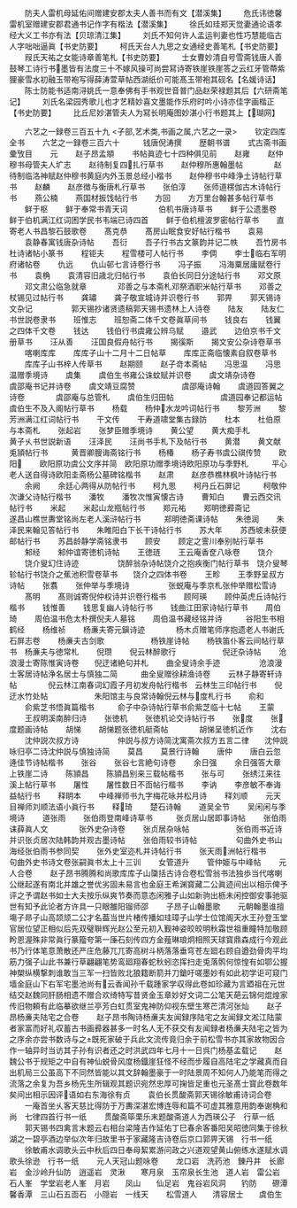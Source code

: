<!-- { "loadSidebar": true } -->
　　防夫人雷机母延佑间赠建安郡太夫人善书而有文【潜溪集】
　　危氏讳徳馨雷机室赠建安郡君通书记作字有楷法【潜溪集】
　　徐氏如珪郑天觉妻通论语孝经大义工书亦有法【贝琼清江集】
　　刘氏不知何许人孟运判妻也性巧慧能临古人字咄咄逼眞【书史防要】
　　柯氏天台人九思之女通经史善笔札【书史防要】
　　叚氏天祐之女能诗章善笔札【书史防要】
　　士女曹妙清自号雪斋钱唐人善鼓琴工诗行书墨皆有法度三十不嫁风操可尚尝冩诗寄铁崖铁崖答之云红牙管蔕紫狸豪雪水初融玉带袍写得薛涛萱草帖西湖纸价可能髙玉带袍其砚名【名媛诗话】
　　陈士防能书适南浔姚氏一意奉佛有手书观世音普门品赵荣禄题其后【六研斋笔记】
　　刘氏名梁园秀歌儿也才艺精妙喜文墨能作乐府时吟小诗亦佳字画楷正【书史防要】
　　比丘尼妙湛管夫人为冩长明庵图妙湛小行书题其上【瑚网】













　　六艺之一録卷三百五十九
<子部,艺术类,书画之属,六艺之一录>
　　钦定四库全书
　　六艺之一録卷三百六十　　　钱唐倪涛撰
　　歴朝书谱
　　式古斋书画彚攷目
　　元
　　赵子昂孟頫
　　书帖眞迹七十四种俱见前
　　赵雍
　　赵仲穆书母管夫人圹志
　　赵待制复四扎行草书
　　赵仲穆所惠翰墨帖　　　　赵待制临洛神赋赵仲穆书黄庭内外玉景总经小楷书
　　赵仲穆书中峰浄土诗帖行草书
　　赵麟
　　赵彦徴与衡唐札行草书
　　张伯淳
　　张师道楞伽古木诗帖行书
　　燕公楠
　　燕国材扳饯帖行书
　　方回
　　方万里台翰甚多帖行草书
　　鲜于枢
　　鲜于奉常书青天词　　　　伯机书唐诗草书
　　鲜于公遗墨卷　　　　　　鲜于伯机满江红词困学民书韦端已诗四首
　　鲜于伯机檀波罗密帖行草书
　　直寄老人书昌黎石鼓歌卷
　　髙克恭
　　髙房山眠食安好帖行楷书
　　袁易
　　袁静春寓钱唐杂诗帖
　　吾衍
　　吾子行书古文篆韵并记二帙
　　吾竹房书杜诗诸帖小篆书
　　程钜夫
　　程雪楼可人帖行书
　　李倜
　　李士临右军明府诸帖卷
　　仇远
　　仇山邨七言诗卷行书
　　冯子振
　　冯海粟居庸赋卷行书
　　袁桷
　　袁清容旧歳北归帖行书
　　袁伯长同日分途帖行书
　　邓文原
　　邓文肃公临急就章　　　　邓善之与本斋札邓祭酒职米帖行草书
　　邓善之杖锡见过帖行书
　　龚璛
　　龚子敬宣城诗并识卷行书
　　郭畀
　　郭天锡诗文杂记　　　　　郭天锡抄诸贤遗稿郭天锡书遗林上人诗卷
　　陆友
　　陆友仁书世説卷隶书
　　班惟志
　　班恕斋二体千文卷眞草间书
　　钱良右
　　钱翼之四体千文卷
　　钱达
　　钱伯行书虞雍公辨乌赋
　　邉武
　　边伯京书千文册草书
　　汪从善
　　汪国良假舟帖行书
　　揭徯斯
　　揭文安公杂诗卷草书
　　喀喇库库
　　库库子山十二月十二日帖草
　　库库正斋临懐素自叙卷草书
　　库库子山书梓人传草书
　　赵期颐
　　赵子竒本斋帖
　　冯思温
　　冯思温赠季境诗
　　虞集
　　虞伯生书雍公诛蚊赋并识卷
　　虞文靖杂诗卷　　　　　　虞邵庵书记并诗卷
　　虞文靖豆腐赞　　　　　　虞邵庵诗翰
　　虞道园答翼之诗卷　　　　虞邵庵与总管札
　　虞伯生归田帖　　　　　　虞道园奉记都运帖虞伯生不及入阁帖行草书
　　杨载
　　杨仲水龙吟词帖行书
　　黎芳洲
　　黎芳洲满江红词帖行书
　　干文传
　　干寿道啸堂集古録防
　　杜本
　　杜伯原与本斋札
　　张起岩
　　张梦臣赠季境诗
　　黄公望
　　黄大痴手札　　　　　　黄子乆书世説新语
　　汪泽民
　　汪尚书手札下及帖行书
　　黄潜
　　黄文献兎頴帖行书　　　黄晋卿膄诲斋铭行书
　　杨椿
　　杨子寿书虞公祺传赞
　　欧阳
　　欧阳原功虞公文序并简　欧阳原功赠季境诗欧阳原功与季野札　　　平心老人送自得诗欧阳圭斋杨公墓碑铭楷书
　　赵肃
　　赵彦恭樵林枫叶诗帖行书
　　余阙
　　余廷心两得从防帖行书
　　柯九思
　　柯丹丘石屏记　　　柯敬仲次谦父诗帖行楷书
　　潘牧
　　潘牧次惟寅懐古诗
　　曹知白
　　曹云西交讯帖行书
　　米起
　　米起山龙瓶帖行书
　　郑元祐
　　郑明徳彛斋记　　　　　　遂昌山樵世夀堂铭尚左老人溪浒帖行书　　　郑明徳斋课诗帖
　　朱徳润
　　朱泽民来翰见答帖行书
　　朱睢阳白下长干诗帖行书
　　苏大年
　　苏西坡未获便邮帖行书
　　苏昌龄静学斋铭隶书
　　顾安
　　顾定之霅川奉别帖行草书
　　邾经
　　邾仲谊寄徳机诗帖
　　王徳琏
　　王云庵香奁八咏卷
　　饶介
　　饶介叟幻住诗迹　　　　　饶醉翁杂诗帖饶介之抱疾衡门帖行草书　饶介叟琴轸帖行书饶介之蕉池积雪卷草书　　饶介之四体书卷
　　王畛
　　王季野呈叔方诗帖
　　张翥
　　张仲举与季境诗　　　　　张蜕庵与季京札张仲举赠松雪诗
　　髙明
　　髙则诚寄倪仲权诗并识卷行楷书
　　顾阿瑛
　　顾仲英虎丘诗帖行楷书
　　钱惟善
　　钱思复幽人诗帖行书
　　钱曲江田家诗帖行草书
　　周伯琦
　　周伯温书危太朴撰倪夫人墓铭
　　周伯温书藏经铭并诗　　　谷阳生书相鹤经
　　杨维祯
　　杨亷夫寄元鎭诗迹　　　　杨木贞赠笔师序抱遗老人书谢氏石屏志卷
　　杨亷夫古剑歌　　　　　　杨铁崖诗帖
　　杨铁笛仆客云间帖行草书　杨亷夫与徳常札
　　倪瓒
　　倪云林醉歌行　　　　　　倪迂杂诗帖
　　沧浪漫士寄陈惟寅诗卷　　倪迂诸絶句并札
　　曲全叟诗余手迹　　　　　沧浪漫士客居诗帖浄名居士与慎独二简　　　曲全叟赠徐耕渔诗卷
　　云林子静寄轩诗帖　　　　倪云林江南春词幻霞子月初发舟帖行楷书　云林生三印帖行书
　　倪迂水竹处帖　　　　　　朱阳馆主与良常诗翰倪云林与度札行书
　　俞和
　　俞紫芝书悟眞篇楷书　　　俞子中杂诗帖行草书俞紫芝临十七帖
　　王蒙
　　王叔明溪南醉归诗
　　张徳机
　　张徳机论交诗帖行书
　　张度
　　张度题画诗帖
　　胡悌
　　胡悌题张徳机艇斋帖　　　　胡悌呈徳机近作
　　沈右
　　沈仲説次叔方诗　　　　　仲説与叔方诗简沈寓斋次叔方五言二律　　沈仲説咏归亭二诗沈仲説与慎独诗简
　　莫昌
　　莫景行诗翰
　　唐仲
　　唐白云忽逄佳节诗帖楷书
　　张谷
　　张谷七言絶句诗卷
　　余日强
　　余日强答大章上铁崖二诗
　　陈頴昌
　　陈頴昌别来三载帖楷书
　　张与可
　　张绣江来往溪上帖行草书
　　屠性
　　屠性数日不靣帖行楷书
　　李讷
　　李彦敏不奉诲益帖行书
　　释眀本
　　中峰禅师书九字梅花咏并松月诗
　　释刘顺
　　元天目禅师刘顺法语小眞行书
　　释琦
　　楚石诗翰
　　道吴全节
　　吴闲闲与季境诗
　　道张雨
　　张伯雨登南峰诗草书　　　张贞居山居即事诗帖
　　张伯雨诔薛眞人文　　　　张外史杂诗卷
　　张贞居杂咏帖　　　　　　张伯雨书近诗并识张贞居次陆韩韵并观古墨诗帖
　　张伯雨较书诗帖　　　　　句曲外史书山海经张伯雨书参同契
　　张外史室迩札并诗帖行书
　　张天雨洲帖行楷书　　　句曲外史书诗文卷张嗣眞书太上十三训
　　女管道升
　　管仲姫与中峰帖
　　元人合卷
　　赵子昂书腾腾和尚歌库库子山櫽括古诗合卷松雪翁书法独歩当代喀喇公继起遂有南北并雄之誉优劣固未易言也金庭王希渊寳藏二公眞迹间出以相示俾予评之予谓赵书如士大夫按乐纵爽节奏而意态闲雅子山如新驹出枥未闲控御安事驰驱世有知予此论者方许具一只眼雒阳镏师邵
　　子昂子山翰墨歌
　　元朝翰墨谁擅塲子昻子山高颉颃二公才名葢当世片楮传播如珪璋子山学士位馆阁天水王孙登玉堂官居位望正相似后先双璧聨辉光赵公至元初入觐神姿皎皎明秋霜世祖重瞳特加敬顾盻恩渥殊非常眞行篆籀夸第一厓石刻传四方金薤琳琅炯相照天球寳鼎森成行今观此书乃行体笔意萧散还严庄危藤兀兀寄高树斗柄落落垂穹苍左廻右顾自遒劲骨肉平均筋力强子山此书兼行草翩翩笔势鸾廻翔春蛇秋蚓恣挥扫走兎落鹘何惊惶有如鄂公握神槊纵横撃刺谁敢当三军一扫皆败北狼籍断箭并刀鎗吁嗟墨妙有如此初学讵可窥门墙金庭山下右军宅墨池尚有云香闻孙千载踵家学収得此卷如珍藏为言廼祖在元世结交赵魏同肝肠相遗不赠合欢绮特写昔贤金玉章妙好文词二公笔天葩云锦何焜煌家传旧物頼有此临摹欲继兰亭芳白虹贯室鬼神防仰视东壁生寒芒清河张灿
　　赵子昂杨亷夫陆宅之合卷
　　赵子昂书陶诗杨亷夫友闻録序陆宅之友闻録文淞江陆蒙者家富而好礼収蓄古书画彛器甚多一时名人无不获交有友闻録者杨亷夫陆宅之皆为之序余亦尝书数诗与之既死家破于兵此文流传竟归余于前松雪书亦其家故物因合作一轴异时当访其子孙有识者还之时洪武四年七月十一日呉门杨基孟载记
　　赵魏公书于规矩之中自有神仙蜕骨风度杨鐡崖狂怪不经而步履自高陆宅之学藏真而自出机局三公虽高下不同然皆能以其文辞翰墨豪于一时陆景周不知何人乃能笔而得之流落之余复为吾乡杨先生所辑观其题识宛然忠厚可掬皆足重也元圣髙士寳此卷数年矣间出相示因评语如右东海徐有贞
　　袁伯长贯酸斋郭天锡徐敏甫诗词合卷
　　一庵首坐乆客天慈比得防于万夀深湛宏博连辱和篇不可虚其雅意用韵奉谢桷和尚　七律四首行书一纸
　　贯酸斋筚栗乐末题酸斋道人为西瑛公子　行草一纸
　　郭天锡书四禽言末题云右相台梁隆吉作延佑丁巳春余客番阳吴昭徳同集于徐秋湖之一碧亭酒边举似次年归故里书于家藏隆吉诗卷后京口郭畀天锡　行书一纸
　　徐敏甫水调歌头云中秋后四日奉母絜累游问政之兴道观望黄山俯练水遂赋水调歌头徐逊　行书一纸
　　元人天冠山题咏卷
　　龙口岩　洗药池　錬丹井　长廊岩　金沙岭升仙防　逍遥岩　灵湫　　寒月泉　玉帘泉长生池　道人岩　雷公岩　石人峯　学堂岩老人峯　月岩　　凤山　　仙足岩　鬼谷岩风洞　　钓防　　磜潭　　馨香潭　三山石五靣石　小隠岩　一线天
　　松雪道人　　清容居士　　虞伯生
